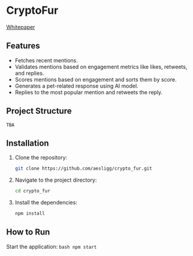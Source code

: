# CryptoFur

[Whitepaper](https://cryptofur.gitbook.io/whitepaper)

## Features

- Fetches recent mentions.
- Validates mentions based on engagement metrics like likes, retweets, and replies.
- Scores mentions based on engagement and sorts them by score.
- Generates a pet-related response using AI model.
- Replies to the most popular mention and retweets the reply.

## Project Structure

```
TBA
```

## Installation

1. Clone the repository:
   ```bash
   git clone https://github.com/aesligg/crypto_fur.git
   ```

2. Navigate to the project directory:
   ```bash
   cd crypto_fur
   ```

3. Install the dependencies:
   ```bash
   npm install
   ```

## How to Run

Start the application:
    ```bash
    npm start
    ```
